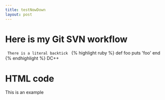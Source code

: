 ```yaml
--- 
title: testNowDown
layout: post
---
```


Here is my Git SVN workflow
======

<code> There is a literal backtick  </code>
{% highlight ruby %} 
def foo
  puts 'foo'
end
{% endhighlight %}
DC++
	<h1>HTML code</h1>
	<p class="some">This is an example</p>
